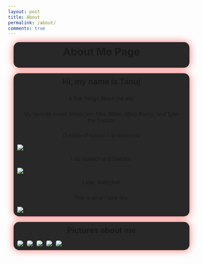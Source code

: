 ```yaml
---
layout: post
title: About
permalink: /about/
comments: true
---
```


<style>
  .image-gallery {
    display: flex;
    flex-wrap: nowrap;
    overflow-x: auto;
    gap: 10px;
  }

  .image-gallery img {
    max-height: 300px;
    object-fit: cover;
    border-radius: 5px;
  }

  .section {
    background-color: #282828;
    padding-bottom: 10px;
    padding-right: 10px;
    padding-left: 10px;
    margin: 15px;
    border-radius: 15px;
    box-shadow: 0 0 20px rgba(255, 0, 0, 0.6);
    animation: rgb-rotate 4s infinite linear;
  }

  h1, h2, h3, p {
    margin: 5px 0;
    padding: 10px;
    line-height: 1.2;
    text-align: center;
  }

  /* RGB rotating box-shadow animation */
  @keyframes rgb-rotate {
    0% {
      box-shadow: 0 0 20px rgba(255, 0, 0, 0.6); /* Red */
    }
    33% {
      box-shadow: 0 0 20px rgba(0, 255, 0, 0.6); /* Green */
    }
    66% {
      box-shadow: 0 0 20px rgba(0, 0, 255, 0.6); /* Blue */
    }
    100% {
      box-shadow: 0 0 20px rgba(255, 0, 0, 0.6); /* Back to Red */
    }
  }

  .grid-container {
    display: grid;
    grid-template-columns: repeat(3, 1fr);
    gap: 10px;
    padding: 0;
  }

  .grid-item {
    text-align: center;
  }

  .grid-item img {
    width: 250px;
    height: auto;
    border-radius: 10px;
    transition: box-shadow 0.3s ease;
  }
  .freeform-picture {
  }
  .grid-item img:hover {
  }

  .arrow img {
    width: 250px;
    height: auto;
    margin-top: 30px;
  }

  .india-flag {
    display: flex;
    justify-content: center;
    margin-top: 20px;
  }

  .india-flag img {
    width: 250px;
    height: auto;
    border-radius: 10px;
    transition: box-shadow 0.3s ease;
  }

  .india-flag img:hover {
    box-shadow: 0 0 30px rgba(0, 128, 255, 0.6);
  }
  table {
    margin-left: 175px;
    width: 600px;
  }
</style>

<div class="section">
  <h1>About Me Page</h1>
</div>

<div class="section">
  <h2>Hi, my name is Tanuj</h2>
  <p>A few things about me are:</p>
  <p>My favorite music artists are: Mac Miller, A$ap Rocky, and Tyler the Creator</p>
  <p>Outside of school I do Robotics:</p>
  <img src="https://github.com/user-attachments/assets/fefbb13f-9a16-4221-b835-ec8dd47d2e59">
  <p>I do Speech and Debate:</p>
  <img src="https://github.com/user-attachments/assets/a66e5200-04e5-4d2c-b3de-b6343c493d61">
  <p>I play Volleyball</p>
  <p>This is what I look like:</p>
  <img src="https://github.com/user-attachments/assets/900e4307-4bb7-4c57-8754-3976d48d200d">
</div>

<div class="section">
  <h2>Pictures about me</h2>
  <div class="image-gallery">
    <img src="https://github.com/user-attachments/assets/16e00346-3d12-44ca-85b2-0df37f3aac79"> 
    <img src="https://github.com/user-attachments/assets/0f20b321-ffb4-42c7-80df-14057fdc7d96"> 
    <img src="https://github.com/user-attachments/assets/60104fef-5862-495f-8588-ff662e238fdc"> 
    <img src="https://github.com/user-attachments/assets/3d991c85-9d6d-4966-88dd-c865f47d8ccb"> 
    <img src="https://github.com/user-attachments/assets/be9593b0-7bab-460c-a1ae-27331ad590e8"> 
  </div>
</div>

<script src="https://utteranc.es/client.js"
        repo="tanuj253/tanujsai-2025"
        issue-term="pathname"
        theme="github-light"
        crossorigin="anonymous"
        async>
</script>